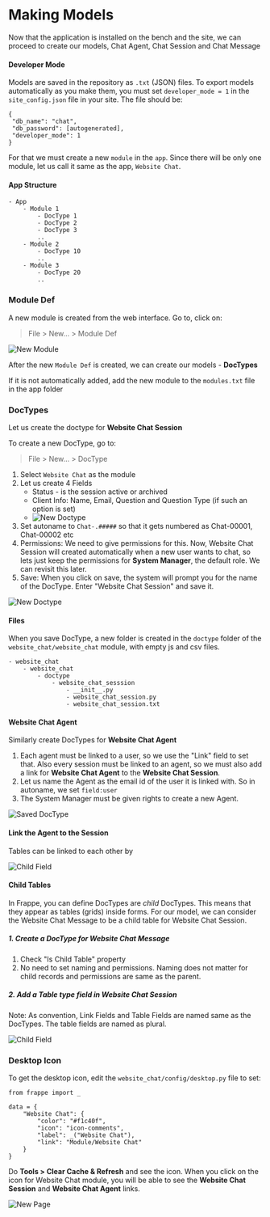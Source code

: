 # Making Models

Now that the application is installed on the bench and the site, we can proceed to create our models, Chat Agent, Chat Session and Chat Message

#### Developer Mode

Models are saved in the repository as `.txt` (JSON) files. To export models automatically as you make them, you must set `developer_mode = 1` in the `site_config.json` file in your site. The file should be:

	{
	 "db_name": "chat", 
	 "db_password": [autogenerated],
	 "developer_mode": 1
	}

For that we must create a new `module` in the `app`. Since there will be only one module, let us call it same as the app, `Website Chat`.


#### App Structure

	- App
		- Module 1
			- DocType 1
			- DocType 2
			- DocType 3
			..
		- Module 2
			- DocType 10
			..
		- Module 3
			- DocType 20
			..

### Module Def

A new module is created from the web interface. Go to, click on:

> File > New... > Module Def

![New Module](/assets/frappe_io/images/app-development/new-module.png)


After the new `Module Def` is created, we can create our models - **DocTypes**

If it is not automatically added, add the new module to the `modules.txt` file in the app folder

### DocTypes

Let us create the doctype for **Website Chat Session**

To create a new DocType, go to: 

> File > New... > DocType


1. Select `Website Chat` as the module
2. Let us create 4 Fields
	- Status - is the session active or archived
	- Client Info: Name, Email, Question and Question Type (if such an option is set)
	- ![New Doctype](/assets/frappe_io/images/app-development/doctype-add-field.png)
3. Set autoname to `Chat-.#####` so that it gets numbered as Chat-00001, Chat-00002 etc
4. Permissions: We need to give permissions for this. Now, Website Chat Session will created automatically when a new user wants to chat, so lets just keep the permissions for **System Manager**, the default role. We can revisit this later.
5. Save: When you click on save, the system will prompt you for the name of the DocType. Enter "Website Chat Session" and save it.

![New Doctype](/assets/frappe_io/images/app-development/doctype-chat-session.png)

#### Files

When you save DocType, a new folder is created in the `doctype` folder of the `website_chat/website_chat` module, with empty js and csv files.

	- website_chat
		- website_chat
			- doctype
				- website_chat_sesssion
					- __init__.py
					- website_chat_session.py
					- website_chat_session.txt


#### Website Chat Agent

Similarly create DocTypes for **Website Chat Agent**

1. Each agent must be linked to a user, so we use the "Link" field to set that. Also every session must be linked to an agent, so we must also add a link for **Website Chat Agent** to the **Website Chat Session**.
1. Let us name the Agent as the email id of the user it is linked with. So in autoname, we set `field:user`
1. The System Manager must be given rights to create a new Agent.

![Saved DocType](/assets/frappe_io/images/app-development/doctype-agent-saved.png)

#### Link the Agent to the Session

Tables can be linked to each other by 

![Child Field](/assets/frappe_io/images/app-development/doctype-agent-link.png)

#### Child Tables

In Frappe, you can define DocTypes are *child* DocTypes. This means that they appear as tables (grids) inside forms. For our model, we can consider the Website Chat Message to be a child table for Website Chat Session.

##### 1. Create a DocType for **Website Chat Message**

1. Check "Is Child Table" property
1. No need to set naming and permissions. Naming does not matter for child records and permissions are same as the parent.

##### 2. Add a **Table** type field in Website Chat Session

Note: As convention, Link Fields and Table Fields are named same as the DocTypes. The table fields are named as plural.

![Child Field](/assets/frappe_io/images/app-development/doctype-table-link.png)

### Desktop Icon

To get the desktop icon, edit the `website_chat/config/desktop.py` file to set:

	from frappe import _

	data = {
		"Website Chat": {
			"color": "#f1c40f", 
			"icon": "icon-comments", 
			"label": _("Website Chat"),
			"link": "Module/Website Chat"
		}
	}

Do **Tools > Clear Cache & Refresh** and see the icon. When you click on the icon for Website Chat module, you will be able to see the **Website Chat Session** and **Website Chat Agent** links.

![New Page](/assets/frappe_io/images/app-development/module.png)
